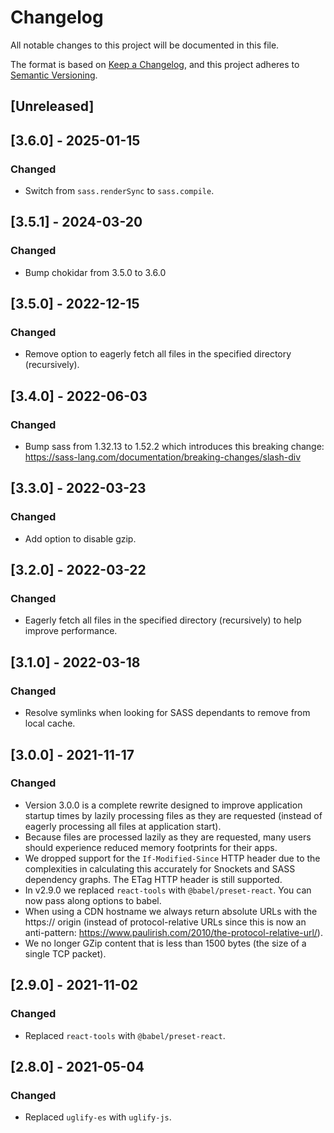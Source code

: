# Changelog
All notable changes to this project will be documented in this file.

The format is based on [Keep a Changelog](https://keepachangelog.com/en/1.0.0/),
and this project adheres to [Semantic Versioning](https://semver.org/spec/v2.0.0.html).

## [Unreleased]

## [3.6.0] - 2025-01-15
### Changed
- Switch from `sass.renderSync` to `sass.compile`.

## [3.5.1] - 2024-03-20
### Changed
- Bump chokidar from 3.5.0 to 3.6.0

## [3.5.0] - 2022-12-15
### Changed
- Remove option to eagerly fetch all files in the specified directory (recursively).

## [3.4.0] - 2022-06-03
### Changed
- Bump sass from 1.32.13 to 1.52.2 which introduces this breaking change: https://sass-lang.com/documentation/breaking-changes/slash-div

## [3.3.0] - 2022-03-23
### Changed
- Add option to disable gzip.

## [3.2.0] - 2022-03-22
### Changed
- Eagerly fetch all files in the specified directory (recursively) to help improve performance.

## [3.1.0] - 2022-03-18
### Changed
- Resolve symlinks when looking for SASS dependants to remove from local cache.

## [3.0.0] - 2021-11-17
### Changed
- Version 3.0.0 is a complete rewrite designed to improve application startup times by lazily processing files as they are requested (instead of eagerly processing all files at application start).
- Because files are processed lazily as they are requested, many users should experience reduced memory footprints for their apps.
- We dropped support for the `If-Modified-Since` HTTP header due to the complexities in calculating this accurately for Snockets and SASS dependency graphs. The ETag HTTP header is still supported.
- In v2.9.0 we replaced `react-tools` with `@babel/preset-react`. You can now pass along options to babel.
- When using a CDN hostname we always return absolute URLs with the https:// origin (instead of protocol-relative URLs since this is now an anti-pattern: https://www.paulirish.com/2010/the-protocol-relative-url/).
- We no longer GZip content that is less than 1500 bytes (the size of a single TCP packet).

## [2.9.0] - 2021-11-02
### Changed
- Replaced `react-tools` with `@babel/preset-react`.

## [2.8.0] - 2021-05-04
### Changed
- Replaced `uglify-es` with `uglify-js`.